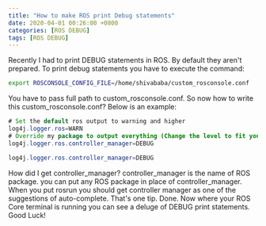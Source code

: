 ```yaml
---
title: "How to make ROS print Debug statements"
date: 2020-04-01 00:26:00 +0800
categories: [ROS DEBUG]
tags: [ROS DEBUG]
---
```


Recently I had to print DEBUG statements in ROS. By default they aren't prepared. To print debug statements you have to execute the command:

```bash
export ROSCONSOLE_CONFIG_FILE=/home/shivababa/custom_rosconsole.conf
```

You have to pass full path to custom_rosconsole.conf. So now how to write this custom_rosconsole.conf? Below is an example:

```java
# Set the default ros output to warning and higher
log4j.logger.ros=WARN
# Override my package to output everything (Change the level to fit your needs)
log4j.logger.ros.controller_manager=DEBUG
```

```java
log4j.logger.ros.controller_manager=DEBUG
```

How did I get controller_manager? controller_manager is the name of ROS package. you can put any ROS package in place of controller_manager. When you put rosrun you should get controller manager as one of the suggestions of auto-complete. That's one tip. Done. Now where your ROS Core terminal is running you can see a deluge of DEBUG print statements. Good Luck!



































 